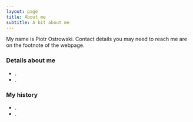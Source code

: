 ```yaml
---
layout: page
title: About me
subtitle: A bit about me
---
```


My name is Piotr Ostrowski. Contact details you may need to reach me are on the footnote of the webpage.

### Details about me

- .
- .

### My history

- .
- .
